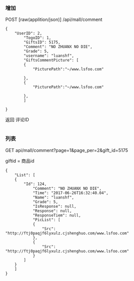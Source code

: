 ### 增加

POST [raw(applition/json)] /api/mall/comment


```
{
    "UserID": 2,
        "TogoID": 1,
        "GiftsID": 5175,
        "Comment": "NO ZHUANX NO DIE",
        "Grade": 5,
        "username": "luanshf",
        "GiftsCommentPicture": [
        {
            "PicturePath":"~/www.lsfoo.com"

        },
        {
            "PicturePath":"~/www.lsfoo.com"

        },
        ]

}
```
返回 评论ID

```
```

### 列表
GET api/mall/comment?page=1&page_per=2&gift_id=5175

giftid = 商品id

```
{
    "List": [
    {
        "Id": 124,
            "Comment": "NO ZHUANX NO DIE",
            "Time": "2017-06-26T16:32:40.04",
            "Name": "luanshf",
            "Grade": 5,
            "IsResponse": null,
            "Response": null,
            "ResponseTiem": null,
            "PicList": [
            {
                "Src": "http://ftj0paqjf6lyxulz.cjshenghuo.com/www.lsfoo.com"
            },
            {
                "Src": "http://ftj0paqjf6lyxulz.cjshenghuo.com/www.lsfoo.com"
            }
        ]
    }
    ]
}


```

